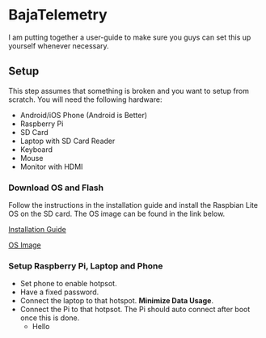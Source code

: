 # BajaTelemetry

I am putting together a user-guide to make sure you guys can set this up yourself whenever necessary.

## Setup

This step assumes that something is broken and you want to setup from scratch. You will need the following hardware:

* Android/iOS Phone (Android is Better)
* Raspberry Pi
* SD Card
* Laptop with SD Card Reader
* Keyboard
* Mouse
* Monitor with HDMI

### Download OS and Flash

Follow the instructions in the installation guide and install the Raspbian Lite OS on the SD card. The OS image can be found in the link below.

[Installation Guide](https://www.raspberrypi.org/documentation/installation/installing-images/README.md)

[OS Image](https://www.raspberrypi.org/downloads/raspbian/)

### Setup Raspberry Pi, Laptop and Phone

* Set phone to enable hotpsot. 
* Have a fixed password. 
* Connect the laptop to that hotspot. **Minimize Data Usage**. 
* Connect the Pi to that hotpsot. The Pi should auto connect after boot once this is done.
    * Hello
